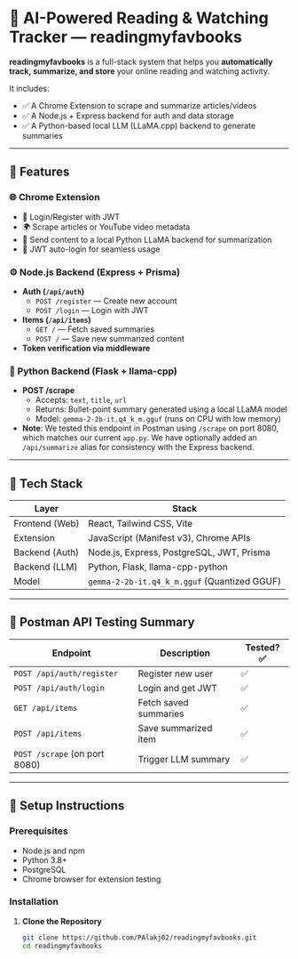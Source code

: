 # 🧠 AI-Powered Reading & Watching Tracker — readingmyfavbooks

**readingmyfavbooks** is a full-stack system that helps you **automatically track, summarize, and store** your online reading and watching activity.

It includes:
- ✅ A Chrome Extension to scrape and summarize articles/videos
- ✅ A Node.js + Express backend for auth and data storage
- ✅ A Python-based local LLM (LLaMA.cpp) backend to generate summaries

---

## 🚀 Features

### 🌐 Chrome Extension
- 🔐 Login/Register with JWT
- 🌍 Scrape articles or YouTube video metadata
- 🧠 Send content to a local Python LLaMA backend for summarization
- 📌 JWT auto-login for seamless usage

### ⚙️ Node.js Backend (Express + Prisma)
- **Auth (`/api/auth`)**
  - `POST /register` — Create new account
  - `POST /login` — Login with JWT
- **Items (`/api/items`)**
  - `GET /` — Fetch saved summaries
  - `POST /` — Save new summarized content
- **Token verification via middleware**

### 🧠 Python Backend (Flask + llama-cpp)
- **POST /scrape**
  - Accepts: `text`, `title`, `url`
  - Returns: Bullet-point summary generated using a local LLaMA model
  - Model: `gemma-2-2b-it.q4_k_m.gguf` (runs on CPU with low memory)
- **Note**: We tested this endpoint in Postman using `/scrape` on port 8080, which matches our current `app.py`. We have  optionally added an `/api/summarize` alias for consistency with the Express backend.

---

## 🧰 Tech Stack

| Layer             | Stack                                             |
|------------------|---------------------------------------------------|
| Frontend (Web)    | React, Tailwind CSS, Vite                        |
| Extension         | JavaScript (Manifest v3), Chrome APIs            |
| Backend (Auth)    | Node.js, Express, PostgreSQL, JWT, Prisma        |
| Backend (LLM)     | Python, Flask, llama-cpp-python                  |
| Model             | `gemma-2-2b-it.q4_k_m.gguf` (Quantized GGUF)     |

---

## 🧪 Postman API Testing Summary

| Endpoint         | Description                      | Tested? ✅ |
|------------------|----------------------------------|-----------|
| `POST /api/auth/register` | Register new user         | ✅        |
| `POST /api/auth/login`    | Login and get JWT         | ✅        |
| `GET /api/items`          | Fetch saved summaries     | ✅        |
| `POST /api/items`         | Save summarized item      | ✅        |
| `POST /scrape` (on port 8080) | Trigger LLM summary      | ✅        |

---

## 🔧 Setup Instructions

### Prerequisites
- Node.js and npm
- Python 3.8+
- PostgreSQL
- Chrome browser for extension testing

### Installation
1. **Clone the Repository**
   ```bash
   git clone https://github.com/PAlakj02/readingmyfavbooks.git
   cd readingmyfavbooks
